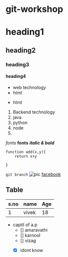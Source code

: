 # git-workshop
# heading1
## heading2
### heading3
#### heading4
+ web technology
+  html
- html
1. Backend technology
  1. java
  2. python
  3. node
  4. 
  
*fonts*
**fonts**
***italic & bold***
```
function add(x,y){
    return x+y
    
}
```

`git branch`
![pic](https://www.netclipart.com/pp/m/385-3854449_transparent-letter-v-png-png-v.png)
[facebook](https://facebook.com/)
## Table
s.no| name|Age
---|---|------
1  |vivek|18


+ captil of a.p
  - [] amaravathi
  - [] karnool
  - [] vizag
  - [X] idont know
  
